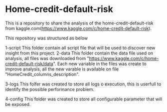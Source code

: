 
# Home-credit-default-risk

This is a repository to share the analysis of the home-credit-default-risk from kaggle.com(https://www.kaggle.com/c/home-credit-default-risk).

This repository was structured as below

1-script
    This folder contain all script file that will be used to discover new insight from this project.
2-data
    This folder contain the data file used on analysis, all files was downloaded from "https://www.kaggle.com/c/home-credit-default-risk/data". Each new variable in the files was create to improve analysis, all the new varable is available on file "HomeCredit_columns_description".

3-logs
    This folfer was created to store all logs o execution, this is userfull to identify the possible performance problem.

4-config
    This folder was created to store all configurable parameter that will be exposed.
